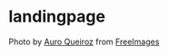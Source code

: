 # landingpage
Photo by <a href="https://freeimages.com/photographer/AuroQueiroz-54285">Auro Queiroz</a> from <a href="https://freeimages.com">FreeImages</a>